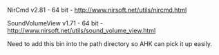  	
NirCmd v2.81 - 64 bit - http://www.nirsoft.net/utils/nircmd.html

SoundVolumeView v1.71 - 64 bit - http://www.nirsoft.net/utils/sound_volume_view.html

Need to add this bin into the path directory so AHK can pick it up easily.
